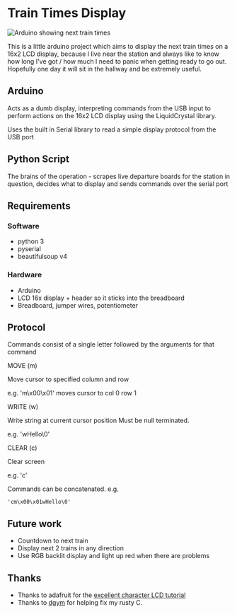 Train Times Display
===================

![Arduino showing next train times](http://farm9.staticflickr.com/8488/8279350628_0b14fb578c.jpg)

This is a little arduino project which aims to display the next train times on a 16x2 LCD display,
because I live near the station and always like to know how long I've got / how much I need to panic
when getting ready to go out. Hopefully one day it will sit in the hallway and be extremely useful.


Arduino
-------

Acts as a dumb display, interpreting commands from the USB input to perform actions
on the 16x2 LCD display using the LiquidCrystal library.

Uses the built in Serial library to read a simple display protocol from the USB port


Python Script
-------------

The brains of the operation - scrapes live departure boards for the station in question,
decides what to display and sends commands over the serial port

Requirements
------------
### Software ###

* python 3
* pyserial
* beautifulsoup v4

### Hardware ###

* Arduino
* LCD 16x display + header so it sticks into the breadboard
* Breadboard, jumper wires, potentiometer


Protocol
--------

Commands consist of a single letter followed by the arguments for that command

MOVE (m)

Move cursor to specified column and row

e.g. 'm\x00\x01' moves cursor to col 0 row 1


WRITE (w)

Write string at current cursor position
Must be null terminated.

e.g. 'wHello\0'


CLEAR (c)

Clear screen

e.g. 'c'


Commands can be concatenated. e.g.

    'cm\x00\x01wHello\0'


Future work
-----------

* Countdown to next train
* Display next 2 trains in any direction
* Use RGB backlit display and light up red when there are problems


Thanks
------
* Thanks to adafruit for the [excellent character LCD tutorial](http://learn.adafruit.com/character-lcds/overview)
* Thanks to [dgym](https://github.com/dgym) for helping fix my rusty C.

